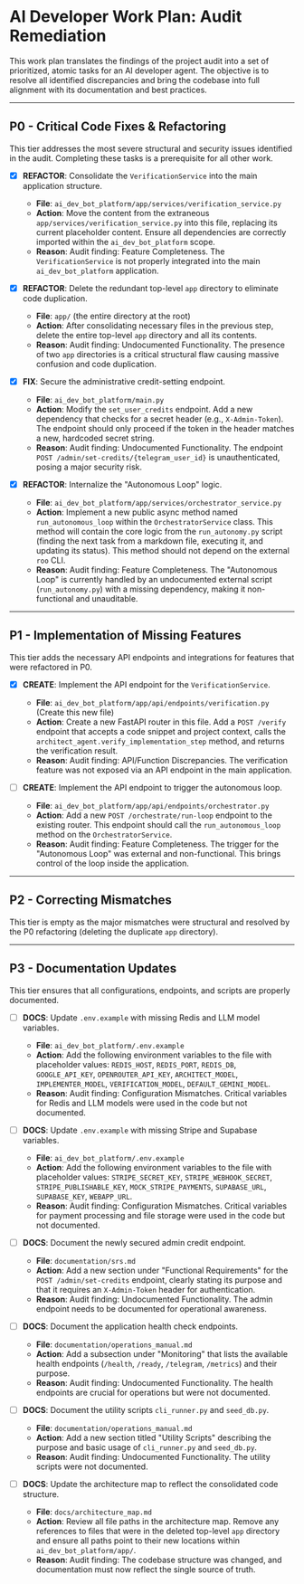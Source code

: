 # AI Developer Work Plan: Audit Remediation

This work plan translates the findings of the project audit into a set of prioritized, atomic tasks for an AI developer agent. The objective is to resolve all identified discrepancies and bring the codebase into full alignment with its documentation and best practices.

---

## P0 - Critical Code Fixes & Refactoring

This tier addresses the most severe structural and security issues identified in the audit. Completing these tasks is a prerequisite for all other work.

- [x] **REFACTOR**: Consolidate the `VerificationService` into the main application structure.
    - **File**: `ai_dev_bot_platform/app/services/verification_service.py`
    - **Action**: Move the content from the extraneous `app/services/verification_service.py` into this file, replacing its current placeholder content. Ensure all dependencies are correctly imported within the `ai_dev_bot_platform` scope.
    - **Reason**: Audit finding: Feature Completeness. The `VerificationService` is not properly integrated into the main `ai_dev_bot_platform` application.

- [x] **REFACTOR**: Delete the redundant top-level `app` directory to eliminate code duplication.
    - **File**: `app/` (the entire directory at the root)
    - **Action**: After consolidating necessary files in the previous step, delete the entire top-level `app` directory and all its contents.
    - **Reason**: Audit finding: Undocumented Functionality. The presence of two `app` directories is a critical structural flaw causing massive confusion and code duplication.

- [x] **FIX**: Secure the administrative credit-setting endpoint.
    - **File**: `ai_dev_bot_platform/main.py`
    - **Action**: Modify the `set_user_credits` endpoint. Add a new dependency that checks for a secret header (e.g., `X-Admin-Token`). The endpoint should only proceed if the token in the header matches a new, hardcoded secret string.
    - **Reason**: Audit finding: Undocumented Functionality. The endpoint `POST /admin/set-credits/{telegram_user_id}` is unauthenticated, posing a major security risk.

- [x] **REFACTOR**: Internalize the "Autonomous Loop" logic.
    - **File**: `ai_dev_bot_platform/app/services/orchestrator_service.py`
    - **Action**: Implement a new public async method named `run_autonomous_loop` within the `OrchestratorService` class. This method will contain the core logic from the `run_autonomy.py` script (finding the next task from a markdown file, executing it, and updating its status). This method should not depend on the external `roo` CLI.
    - **Reason**: Audit finding: Feature Completeness. The "Autonomous Loop" is currently handled by an undocumented external script (`run_autonomy.py`) with a missing dependency, making it non-functional and unauditable.

---

## P1 - Implementation of Missing Features

This tier adds the necessary API endpoints and integrations for features that were refactored in P0.

- [x] **CREATE**: Implement the API endpoint for the `VerificationService`.
    - **File**: `ai_dev_bot_platform/app/api/endpoints/verification.py` (Create this new file)
    - **Action**: Create a new FastAPI router in this file. Add a `POST /verify` endpoint that accepts a code snippet and project context, calls the `architect_agent.verify_implementation_step` method, and returns the verification result.
    - **Reason**: Audit finding: API/Function Discrepancies. The verification feature was not exposed via an API endpoint in the main application.

- [ ] **CREATE**: Implement the API endpoint to trigger the autonomous loop.
    - **File**: `ai_dev_bot_platform/app/api/endpoints/orchestrator.py`
    - **Action**: Add a new `POST /orchestrate/run-loop` endpoint to the existing router. This endpoint should call the `run_autonomous_loop` method on the `OrchestratorService`.
    - **Reason**: Audit finding: Feature Completeness. The trigger for the "Autonomous Loop" was external and non-functional. This brings control of the loop inside the application.

---

## P2 - Correcting Mismatches

This tier is empty as the major mismatches were structural and resolved by the P0 refactoring (deleting the duplicate `app` directory).

---

## P3 - Documentation Updates

This tier ensures that all configurations, endpoints, and scripts are properly documented.

- [ ] **DOCS**: Update `.env.example` with missing Redis and LLM model variables.
    - **File**: `ai_dev_bot_platform/.env.example`
    - **Action**: Add the following environment variables to the file with placeholder values: `REDIS_HOST`, `REDIS_PORT`, `REDIS_DB`, `GOOGLE_API_KEY`, `OPENROUTER_API_KEY`, `ARCHITECT_MODEL`, `IMPLEMENTER_MODEL`, `VERIFICATION_MODEL`, `DEFAULT_GEMINI_MODEL`.
    - **Reason**: Audit finding: Configuration Mismatches. Critical variables for Redis and LLM models were used in the code but not documented.

- [ ] **DOCS**: Update `.env.example` with missing Stripe and Supabase variables.
    - **File**: `ai_dev_bot_platform/.env.example`
    - **Action**: Add the following environment variables to the file with placeholder values: `STRIPE_SECRET_KEY`, `STRIPE_WEBHOOK_SECRET`, `STRIPE_PUBLISHABLE_KEY`, `MOCK_STRIPE_PAYMENTS`, `SUPABASE_URL`, `SUPABASE_KEY`, `WEBAPP_URL`.
    - **Reason**: Audit finding: Configuration Mismatches. Critical variables for payment processing and file storage were used in the code but not documented.

- [ ] **DOCS**: Document the newly secured admin credit endpoint.
    - **File**: `documentation/srs.md`
    - **Action**: Add a new section under "Functional Requirements" for the `POST /admin/set-credits` endpoint, clearly stating its purpose and that it requires an `X-Admin-Token` header for authentication.
    - **Reason**: Audit finding: Undocumented Functionality. The admin endpoint needs to be documented for operational awareness.

- [ ] **DOCS**: Document the application health check endpoints.
    - **File**: `documentation/operations_manual.md`
    - **Action**: Add a subsection under "Monitoring" that lists the available health endpoints (`/health`, `/ready`, `/telegram`, `/metrics`) and their purpose.
    - **Reason**: Audit finding: Undocumented Functionality. The health endpoints are crucial for operations but were not documented.

- [ ] **DOCS**: Document the utility scripts `cli_runner.py` and `seed_db.py`.
    - **File**: `documentation/operations_manual.md`
    - **Action**: Add a new section titled "Utility Scripts" describing the purpose and basic usage of `cli_runner.py` and `seed_db.py`.
    - **Reason**: Audit finding: Undocumented Functionality. The utility scripts were not documented.

- [ ] **DOCS**: Update the architecture map to reflect the consolidated code structure.
    - **File**: `docs/architecture_map.md`
    - **Action**: Review all file paths in the architecture map. Remove any references to files that were in the deleted top-level `app` directory and ensure all paths point to their new locations within `ai_dev_bot_platform/app/`.
    - **Reason**: Audit finding: The codebase structure was changed, and documentation must now reflect the single source of truth.